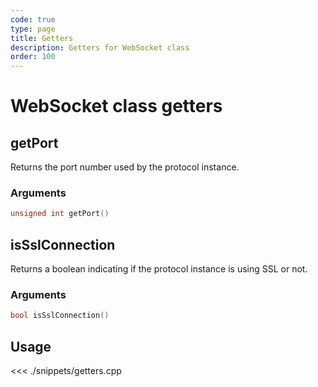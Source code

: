```yaml
---
code: true
type: page
title: Getters
description: Getters for WebSocket class
order: 100
---
```


# WebSocket class getters

## getPort

Returns the port number used by the protocol instance.

### Arguments

```cpp
unsigned int getPort()
```

## isSslConnection

Returns a boolean indicating if the protocol instance is using SSL or not.

### Arguments

```cpp
bool isSslConnection()
```

## Usage

<<< ./snippets/getters.cpp
